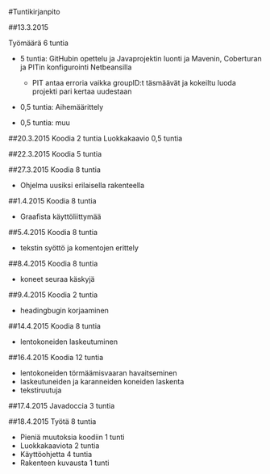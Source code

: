 ﻿#Tuntikirjanpito


##13.3.2015

Työmäärä 6 tuntia

- 5 tuntia: GitHubin opettelu ja Javaprojektin luonti ja Mavenin, Coberturan ja PITin konfigurointi Netbeansilla
  - PIT antaa erroria vaikka groupID:t täsmäävät ja kokeiltu luoda projekti pari kertaa uudestaan
- 0,5 tuntia: Aihemäärittely

- 0,5 tuntia: muu


##20.3.2015
Koodia 2 tuntia
Luokkakaavio 0,5 tuntia

##22.3.2015
Koodia 5 tuntia

##27.3.2015
Koodia 8 tuntia
- Ohjelma uusiksi erilaisella rakenteella

##1.4.2015
Koodia 8 tuntia
- Graafista käyttöliittymää

##5.4.2015
Koodia 8 tuntia
- tekstin syöttö ja komentojen erittely

##8.4.2015
Koodia 8 tuntia
- koneet seuraa käskyjä

##9.4.2015
Koodia 2 tuntia
- headingbugin korjaaminen

##14.4.2015
Koodia 8 tuntia
- lentokoneiden laskeutuminen

##16.4.2015
Koodia 12 tuntia
- lentokoneiden törmäämisvaaran havaitseminen
- laskeutuneiden ja karanneiden koneiden laskenta
- tekstiruutuja

##17.4.2015
Javadoccia 3 tuntia

##18.4.2015
Työtä 8 tuntia
- Pieniä muutoksia koodiin 1 tunti
- Luokkakaaviota 2 tuntia
- Käyttöohjetta 4 tuntia
- Rakenteen kuvausta 1 tunti